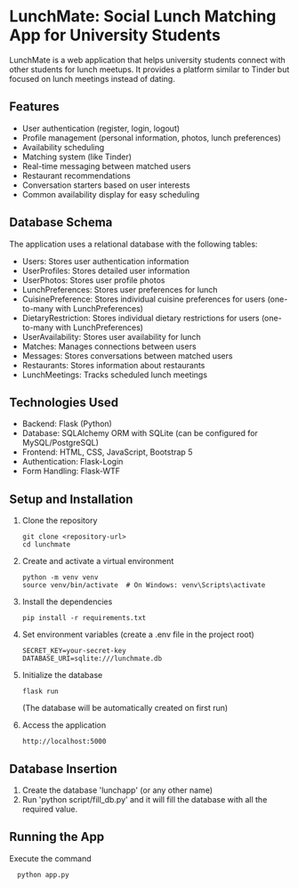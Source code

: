 # LunchMate: Social Lunch Matching App for University Students

LunchMate is a web application that helps university students connect with other students for lunch meetups. It provides a platform similar to Tinder but focused on lunch meetings instead of dating.

## Features

- User authentication (register, login, logout)
- Profile management (personal information, photos, lunch preferences)
- Availability scheduling
- Matching system (like Tinder)
- Real-time messaging between matched users
- Restaurant recommendations
- Conversation starters based on user interests
- Common availability display for easy scheduling

## Database Schema

The application uses a relational database with the following tables:

- Users: Stores user authentication information
- UserProfiles: Stores detailed user information
- UserPhotos: Stores user profile photos
- LunchPreferences: Stores user preferences for lunch
- CuisinePreference: Stores individual cuisine preferences for users (one-to-many with LunchPreferences)
- DietaryRestriction: Stores individual dietary restrictions for users (one-to-many with LunchPreferences)
- UserAvailability: Stores user availability for lunch
- Matches: Manages connections between users
- Messages: Stores conversations between matched users
- Restaurants: Stores information about restaurants
- LunchMeetings: Tracks scheduled lunch meetings

## Technologies Used

- Backend: Flask (Python)
- Database: SQLAlchemy ORM with SQLite (can be configured for MySQL/PostgreSQL)
- Frontend: HTML, CSS, JavaScript, Bootstrap 5
- Authentication: Flask-Login
- Form Handling: Flask-WTF

## Setup and Installation

1. Clone the repository
   ```
   git clone <repository-url>
   cd lunchmate
   ```

2. Create and activate a virtual environment
   ```
   python -m venv venv
   source venv/bin/activate  # On Windows: venv\Scripts\activate
   ```

3. Install the dependencies
   ```
   pip install -r requirements.txt
   ```

4. Set environment variables (create a .env file in the project root)
   ```
   SECRET_KEY=your-secret-key
   DATABASE_URI=sqlite:///lunchmate.db
   ```

5. Initialize the database
   ```
   flask run
   ```
   (The database will be automatically created on first run)

6. Access the application
   ```
   http://localhost:5000
   ```

## Database Insertion

1. Create the database 'lunchapp' (or any other name)
2. Run 'python script/fill_db.py' and it will fill the database with all the required value.

## Running the App
Execute the command
 ```
   python app.py
   ```
